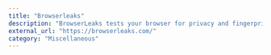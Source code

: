 ```yaml
---
title: "Browserleaks"
description: "BrowserLeaks tests your browser for privacy and fingerprinting leaks"
external_url: "https://browserleaks.com/"
category: "Miscellaneous"
---
```

